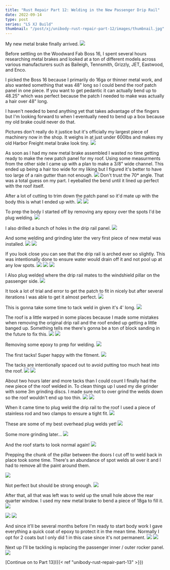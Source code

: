 ```yaml
---
title: "Rust Repair Part 12: Welding in the New Passenger Drip Rail"
date: 2022-09-14
type: post
series: "LS XJ Build"
thumbnail: "/post/xj/unibody-rust-repair-part-12/images/thumbnail.jpg"
---
```


My new metal brake finally arrived.
![](images/1.jpg)

Before settling on the Woodward Fab Boss 16, I spent several hours researching metal brakes and looked at a ton of different models across various manufacturers such as Baileigh, Tennsmith, Grizzly, JET, Eastwood, and Enco.

I picked the Boss 16 because I primarily do 16ga or thinner metal work, and also wanted something that was 48" long so I could bend the roof patch panel in one piece. If you want to get pedantic it can actually bend up to 48.25" which was perfect because the patch I needed to make was actually a hair over 48" long.

I haven't needed to bend anything yet that takes advantage of the fingers but I'm looking forward to when I eventually need to bend up a box because my old brake could never do that.

Pictures don't really do it justice but it's officially my largest piece of machinery now in the shop. It weighs in at just under 600lbs and makes my old Harbor Freight metal brake look tiny.
![](images/2.jpg)

As soon as I had my new metal brake assembled I wasted no time getting ready to make the new patch panel for my roof. Using some measurments from the other side I came up with a plan to make a 3/8" wide channel. This ended up being a hair too wide for my liking but I figured it's better to have too large of a rain gutter than not enough.
![](images/3.jpg)
Don't trust the 70\* angle. That was a total guess on my part. I eyeballed the bend until it lined up perfect with the roof itself.

After a lot of cutting to trim down the patch panel so it'd mate up with the body this is what I ended up with.
![](images/4.jpg)
![](images/5.jpg)

To prep the body I started off by removing any epoxy over the spots I'd be plug welding.
![](images/6.jpg)

I also drilled a bunch of holes in the drip rail panel.
![](images/7.jpg)

And some welding and grinding later the very first piece of new metal was installed.
![](images/8.jpg)
![](images/9.jpg)

If you look close you can see that the drip rail is arched ever so slightly. This was intentionally done to ensure water would drain off it and not pool up at any low spots.
![](images/10.jpg)
![](images/11.jpg)
![](images/12.jpg)

I Also plug welded where the drip rail mates to the windshield pillar on the passenger side.
![](images/13.jpg)

It took a lot of trial and error to get the patch to fit in nicely but after several iterations I was able to get it almost perfect.
![](images/14.jpg)

This is gonna take some time to tack weld in given it's 4' long.
![](images/15.jpg)

The roof is a little warped in some places because I made some mistakes when removing the original drip rail and the roof ended up getting a little banged up. Something tells me there's gonna be a ton of block sanding in the future to fix this.
![](images/16.jpg)
![](images/17.jpg)

Removing some epoxy to prep for welding.
![](images/18.jpg)

The first tacks! Super happy with the fitment.
![](images/19.jpg)

The tacks are intentionally spaced out to avoid putting too much heat into the roof.
![](images/20.jpg)
![](images/21.jpg)

About two hours later and more tacks than I could count I finally had the new piece of the roof welded in. To clean things up I used my die grinder with some 3m grinding discs. I made sure not to over grind the welds down so the roof wouldn't end up too thin.
![](images/22.jpg)
![](images/23.jpg)

When it came time to plug weld the drip rail to the roof I used a piece of stainless rod and two clamps to ensure a tight fit.
![](images/24.jpg)

These are some of my best overhead plug welds yet!
![](images/25.jpg)

Some more grinding later...
![](images/26.jpg)

And the roof starts to look normal again!
![](images/27.jpg)

Prepping the chunk of the pillar between the doors I cut off to weld back in place took some time. There's an abundance of spot welds all over it and I had to remove all the paint around them.

![](images/29.jpg)

Not perfect but should be strong enough.
![](images/30.jpg)

After that, all that was left was to weld up the small hole above the rear quarter window. I used my new metal brake to bend a piece of 18ga to fill it.
![](images/31.jpg)

![](images/28.jpg)
![](images/32.jpg)

And since it'll be several months before I'm ready to start body work I gave everything a quick coat of epoxy to protect it in the mean time. Normally I opt for 2 coats but I only did 1 in this case since it's not permanent.
![](images/33.jpg)
![](images/34.jpg)

Next up I'll be tackling is replacing the passenger inner / outer rocker panel.
![](images/35.jpg)

[Continue on to Part 13]({{< ref "unibody-rust-repair-part-13" >}})
